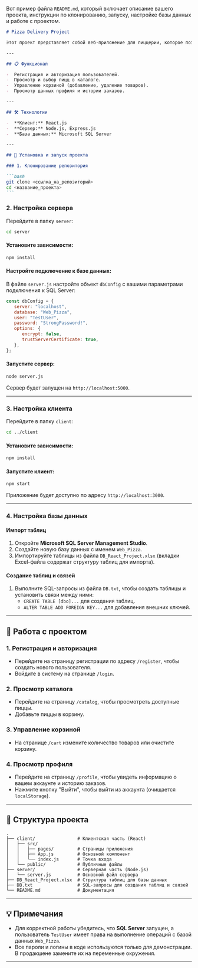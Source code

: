 Вот пример файла `README.md`, который включает описание вашего проекта, инструкции по клонированию, запуску, настройке базы данных и работе с проектом.

````markdown
# Pizza Delivery Project

Этот проект представляет собой веб-приложение для пиццерии, которое позволяет пользователям регистрироваться, авторизоваться, просматривать каталог продуктов, добавлять их в корзину, оформлять заказы и просматривать историю заказов. Приложение построено на **React** (клиент) и **Node.js** (сервер), с базой данных на **SQL Server**.

---

## 📋 Функционал

-  Регистрация и авторизация пользователей.
-  Просмотр и выбор пицц в каталоге.
-  Управление корзиной (добавление, удаление товаров).
-  Просмотр данных профиля и истории заказов.

---

## 🛠 Технологии

-  **Клиент:** React.js
-  **Сервер:** Node.js, Express.js
-  **База данных:** Microsoft SQL Server

---

## 🚀 Установка и запуск проекта

### 1. Клонирование репозитория

```bash
git clone <ссылка_на_репозиторий>
cd <название_проекта>
```
````

### 2. Настройка сервера

Перейдите в папку `server`:

```bash
cd server
```

#### Установите зависимости:

```bash
npm install
```

#### Настройте подключение к базе данных:

В файле `server.js` настройте объект `dbConfig` с вашими параметрами подключения к SQL Server:

```javascript
const dbConfig = {
   server: "localhost",
   database: "Web_Pizza",
   user: "TestUser",
   password: "StrongPassword!",
   options: {
      encrypt: false,
      trustServerCertificate: true,
   },
};
```

#### Запустите сервер:

```bash
node server.js
```

Сервер будет запущен на `http://localhost:5000`.

---

### 3. Настройка клиента

Перейдите в папку `client`:

```bash
cd ../client
```

#### Установите зависимости:

```bash
npm install
```

#### Запустите клиент:

```bash
npm start
```

Приложение будет доступно по адресу `http://localhost:3000`.

---

### 4. Настройка базы данных

#### Импорт таблиц

1. Откройте **Microsoft SQL Server Management Studio**.
2. Создайте новую базу данных с именем `Web_Pizza`.
3. Импортируйте таблицы из файла `DB_React_Project.xlsx` (вкладки Excel-файла содержат структуру таблиц для импорта).

#### Создание таблиц и связей

1. Выполните SQL-запросы из файла `DB.txt`, чтобы создать таблицы и установить связи между ними:
   -  `CREATE TABLE [dbo]...` для создания таблиц.
   -  `ALTER TABLE ADD FOREIGN KEY...` для добавления внешних ключей.

---

## 📖 Работа с проектом

### 1. Регистрация и авторизация

-  Перейдите на страницу регистрации по адресу `/register`, чтобы создать нового пользователя.
-  Войдите в систему на странице `/login`.

### 2. Просмотр каталога

-  Перейдите на страницу `/catalog`, чтобы просмотреть доступные пиццы.
-  Добавьте пиццы в корзину.

### 3. Управление корзиной

-  На странице `/cart` измените количество товаров или очистите корзину.

### 4. Просмотр профиля

-  Перейдите на страницу `/profile`, чтобы увидеть информацию о вашем аккаунте и историю заказов.
-  Нажмите кнопку "Выйти", чтобы выйти из аккаунта (очищается `localStorage`).

---

## 📁 Структура проекта

```plaintext
.
├── client/                # Клиентская часть (React)
│   ├── src/
│   │   ├── pages/         # Страницы приложения
│   │   ├── App.js         # Основной компонент
│   │   └── index.js       # Точка входа
│   └── public/            # Публичные файлы
├── server/                # Серверная часть (Node.js)
│   └── server.js          # Основной файл сервера
├── DB_React_Project.xlsx  # Структура таблиц для базы данных
├── DB.txt                 # SQL-запросы для создания таблиц и связей
└── README.md              # Документация
```

---

## 💡 Примечания

-  Для корректной работы убедитесь, что **SQL Server** запущен, а пользователь `TestUser` имеет права на выполнение операций с базой данных `Web_Pizza`.
-  Все пароли и логины в коде используются только для демонстрации. В продакшене замените их на переменные окружения.

---
